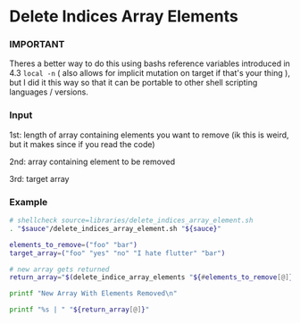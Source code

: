 # Delete Indices Array Elements

### IMPORTANT

Theres a better way to do this using bashs reference variables introduced in 4.3 `local -n` ( also allows for implicit mutation on target if that's your thing ), but I did it this way so that it can be portable to other shell scripting languages / versions. 

### Input

1st: length of array containing elements you want to remove (ik this is weird, but it makes since if you read the code)

2nd: array containing element to be removed

3rd: target array

### Example

```bash
# shellcheck source=libraries/delete_indices_array_element.sh 
. "$sauce"/delete_indices_array_element.sh "${sauce}"

elements_to_remove=("foo" "bar")
target_array=("foo" "yes" "no" "I hate flutter" "bar")

# new array gets returned 
return_array="$(delete_indice_array_elements "${#elements_to_remove[@]}" "${elements_to_remove[@]}" "${target_array[@]}")"

printf "New Array With Elements Removed\n"

printf "%s | " "${return_array[@]}"
```
